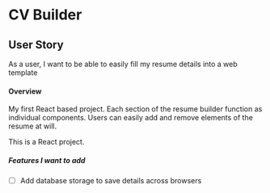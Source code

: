 # CV Builder

## User Story
As a user, I want to be able to easily fill my resume details into a web template

#### Overview
My first React based project. Each section of the resume builder function as individual components. Users can easily add and remove elements of the resume at will.

This is a React project.

##### Features I want to add
- [ ] Add database storage to save details across browsers